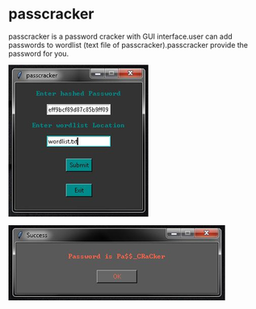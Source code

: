 # passcracker
passcracker is a password cracker with GUI interface.user can add passwords to wordlist (text file of passcracker).passcracker provide the password for you.  


![passcracker_gui](gui.JPG)  

![passcracker_message](message.JPG)  


